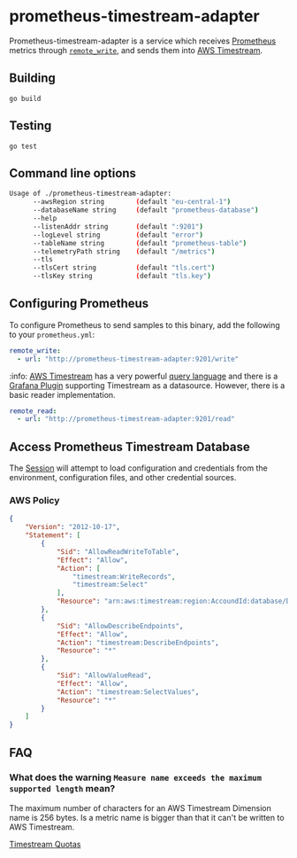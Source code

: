 # prometheus-timestream-adapter

Prometheus-timestream-adapter is a service which receives [Prometheus](https://github.com/prometheus) metrics through [`remote_write`](https://prometheus.io/docs/prometheus/latest/configuration/configuration/#remote_write), and sends them into [AWS Timestream](https://aws.amazon.com/timestream).

## Building

```
go build
```

## Testing

```
go test
```
## Command line options

```bash
Usage of ./prometheus-timestream-adapter:
      --awsRegion string        (default "eu-central-1")
      --databaseName string     (default "prometheus-database")
      --help                   
      --listenAddr string       (default ":9201")
      --logLevel string         (default "error")
      --tableName string        (default "prometheus-table")
      --telemetryPath string    (default "/metrics")
      --tls                    
      --tlsCert string          (default "tls.cert")
      --tlsKey string           (default "tls.key")
```

## Configuring Prometheus

To configure Prometheus to send samples to this binary, add the following to your `prometheus.yml`:

```yaml
remote_write:
  - url: "http://prometheus-timestream-adapter:9201/write"
```

:info: [AWS Timestream](https://aws.amazon.com/timestream) has a very powerful [query language](https://docs.aws.amazon.com/timestream/latest/developerguide/reference.html) and there is a [Grafana Plugin](https://grafana.com/grafana/plugins/grafana-timestream-datasource) supporting Timestream as a datasource. However, there is a basic reader implementation.

```yaml
remote_read:
  - url: "http://prometheus-timestream-adapter:9201/read"
```

## Access Prometheus Timestream Database

The [Session](https://pkg.go.dev/github.com/aws/aws-sdk-go/aws/session) will attempt to load configuration and credentials from the environment, configuration files, and other credential sources.

### AWS Policy

```json
{
    "Version": "2012-10-17",
    "Statement": [
        {
            "Sid": "AllowReadWriteToTable",
            "Effect": "Allow",
            "Action": [
                "timestream:WriteRecords",
                "timestream:Select"
            ],
            "Resource": "arn:aws:timestream:region:AccoundId:database/DatabaseName/table/TableName"
        },
        {
            "Sid": "AllowDescribeEndpoints",
            "Effect": "Allow",
            "Action": "timestream:DescribeEndpoints",
            "Resource": "*"
        },
        {
            "Sid": "AllowValueRead",
            "Effect": "Allow",
            "Action": "timestream:SelectValues",
            "Resource": "*"
        }
    ]
}
```

## FAQ

### What does the warning `Measure name exceeds the maximum supported length` mean?

The maximum number of characters for an AWS Timestream Dimension name is 256 bytes. Is a metric name is bigger than that it can't be written to AWS Timestream.

[Timestream Quotas](https://docs.aws.amazon.com/timestream/latest/developerguide/ts-limits.html)
  

